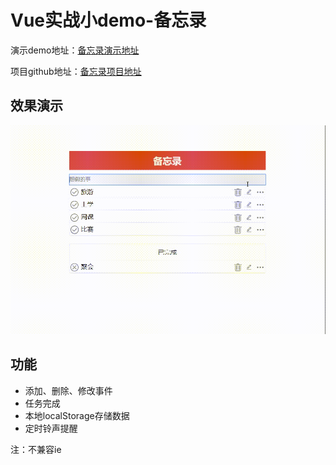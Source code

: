 # Vue实战小demo-备忘录

演示demo地址：[备忘录演示地址](https://jeffrey-0.github.io/memorandum/)

项目github地址：[备忘录项目地址](https://github.com/Jeffrey-0/memorandum)

## 效果演示

![image](Vue实战-备忘录.gif)

## 功能

* 添加、删除、修改事件
* 任务完成
* 本地localStorage存储数据
* 定时铃声提醒

注：不兼容ie